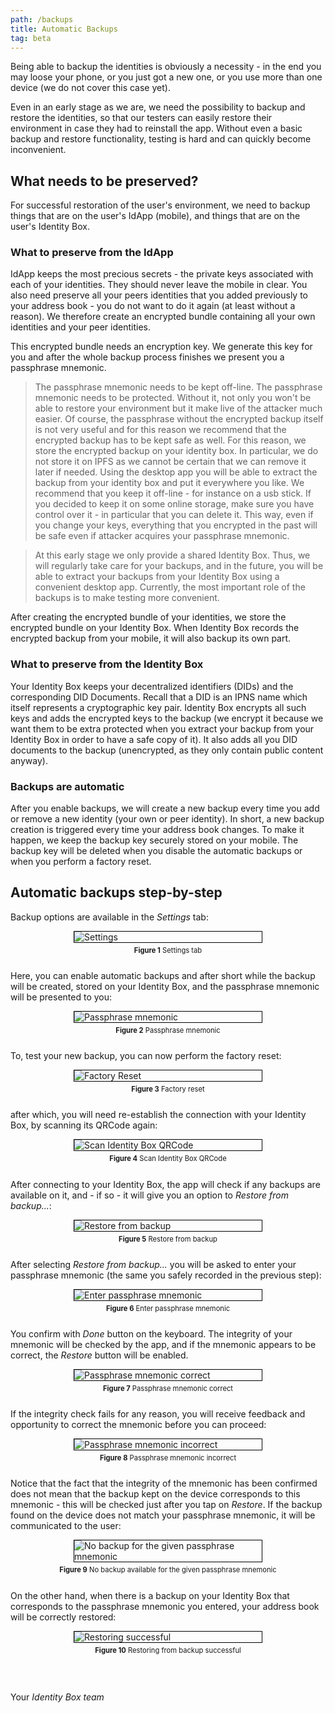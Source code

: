 ```yaml
---
path: /backups
title: Automatic Backups
tag: beta
---
```


Being able to backup the identities is obviously a necessity - in the end you may loose your phone, or you just got a new one, or you use more than one device (we do not cover this case yet).

Even in an early stage as we are, we need the possibility to backup and restore the identities, so that our testers can easily restore their environment in case they had to reinstall the app. Without even a basic backup and restore functionality, testing is hard and can quickly become inconvenient.

## What needs to be preserved?

For successful restoration of the user's environment, we need to backup things that are on the user's IdApp (mobile), and things that are on the user's Identity Box.

### What to preserve from the IdApp

IdApp keeps the most precious secrets - the private keys associated with each of your identities. They should never leave the mobile in clear. You also need preserve all your peers identities that you added previously to your address book - you do not want to do it again (at least without a reason). We therefore create an encrypted bundle containing all your own identities and your peer identities.

This encrypted bundle needs an encryption key. We generate this key for you and after the whole backup process finishes we present you a passphrase mnemonic.

> The passphrase mnemonic needs to be kept off-line. The passphrase mnemonic needs to be protected. Without it, not only you won't be able to restore your environment but it make live of the attacker much easier. Of course, the passphrase without the encrypted backup itself is not very useful and for this reason we recommend that the encrypted backup has to be kept safe as well. For this reason, we store the encrypted backup on your identity box. In particular, we do not store it on IPFS as we cannot be certain that we can remove it later if needed. Using the desktop app you will be able to extract the backup from your identity box and put it everywhere you like. We recommend that you keep it off-line - for instance on a usb stick. If you decided to keep it on some online storage, make sure you have control over it - in particular that you can delete it. This way, even if you change your keys, everything that you encrypted in the past will be safe even if attacker acquires your passphrase mnemonic.

> At this early stage we only provide a shared Identity Box. Thus, we will regularly take care for your backups, and in the future, you will be able to extract your backups from your Identity Box using a convenient desktop app. Currently, the most important role of the backups is to make testing more convenient.

After creating the encrypted bundle of your identities, we store the encrypted bundle on your Identity Box.
When Identity Box records the encrypted backup from your mobile, it will also backup its own part.

### What to preserve from the Identity Box

Your Identity Box keeps your decentralized identifiers (DIDs) and the corresponding DID Documents. Recall that a DID is an IPNS name which itself represents a cryptographic key pair. Identity Box encrypts all such keys and adds the encrypted keys to the backup (we encrypt it because we want them to be extra protected when you extract your backup from your Identity Box in order to have a safe copy of it). It also adds all you DID documents to the backup (unencrypted, as they only contain public content anyway).

### Backups are automatic

After you enable backups, we will create a new backup every time you add or remove a new identity (your own or peer identity). In short, a new backup creation is triggered every time your address book changes. To make it happen, we keep the backup key securely stored on your mobile. The backup key will be deleted when you disable the automatic backups or when you perform a factory reset.

## Automatic backups step-by-step

Backup options are available in the _Settings_ tab:

<a name="figure-1"></a> 
<div class="flex-wrap">
<div class="bordered-content-300">
  <img alt="Settings" src="images/Settings.png" />
</div>
<p class="figure-title"><b>Figure 1</b> Settings tab</p>
</div>

Here, you can enable automatic backups and after short while the backup will be created, stored on your Identity Box, and the passphrase mnemonic will be presented to you:

<a name="figure-2"></a> 
<div class="flex-wrap">
<div class="bordered-content-300">
  <img alt="Passphrase mnemonic" src="images/Mnemonic.png" />
</div>
<p class="figure-title"><b>Figure 2</b> Passphrase mnemonic</p>
</div>

To, test your new backup, you can now perform the factory reset:

<a name="figure-3"></a> 
<div class="flex-wrap">
<div class="bordered-content-300">
  <img alt="Factory Reset" src="images/Reset.png" />
</div>
<p class="figure-title"><b>Figure 3</b> Factory reset</p>
</div>

after which, you will need re-establish the connection with your Identity Box, by scanning its QRCode again:

<a name="figure-4"></a> 
<div class="flex-wrap">
<div class="bordered-content-300">
  <img alt="Scan Identity Box QRCode" src="images/ScanIdBox.png" />
</div>
<p class="figure-title"><b>Figure 4</b> Scan Identity Box QRCode</p>
</div>

After connecting to your Identity Box, the app will check if any backups are available on it, and - if so - it will give you an option to _Restore from backup..._:

<a name="figure-5"></a> 
<div class="flex-wrap">
<div class="bordered-content-300">
  <img alt="Restore from backup" src="images/RestoreFromBackup.png" />
</div>
<p class="figure-title"><b>Figure 5</b> Restore from backup</p>
</div>

After selecting _Restore from backup..._ you will be asked to enter your passphrase mnemonic (the same you safely recorded in the previous step):

<a name="figure-6"></a> 
<div class="flex-wrap">
<div class="bordered-content-300">
  <img alt="Enter passphrase mnemonic" src="images/EnterMnemonic.png" />
</div>
<p class="figure-title"><b>Figure 6</b> Enter passphrase mnemonic</p>
</div>

You confirm with _Done_ button on the keyboard. The integrity of your mnemonic will be checked by the app, and if the mnemonic appears to be correct, the _Restore_ button will be enabled.

<a name="figure-7"></a> 
<div class="flex-wrap">
<div class="bordered-content-300">
  <img alt="Passphrase mnemonic correct" src="images/MnemonicCorrect.png" />
</div>
<p class="figure-title"><b>Figure 7</b> Passphrase mnemonic correct</p>
</div>

If the integrity check fails for any reason, you will receive feedback and opportunity to correct the mnemonic before you can proceed:

<a name="figure-8"></a> 
<div class="flex-wrap">
<div class="bordered-content-300">
  <img alt="Passphrase mnemonic incorrect" src="images/MnemonicIncorrect.png" />
</div>
<p class="figure-title"><b>Figure 8</b> Passphrase mnemonic incorrect</p>
</div>

Notice that the fact that the integrity of the mnemonic has been confirmed does not mean that the backup kept on the device corresponds to this mnemonic - this will be checked just after you tap on _Restore_. If the backup found on the device does not match your passphrase mnemonic, it will be communicated to the user:

<a name="figure-9"></a> 
<div class="flex-wrap">
<div class="bordered-content-300">
  <img alt="No backup for the given passphrase mnemonic" src="images/SomethingWrong.png" />
</div>
<p class="figure-title"><b>Figure 9</b> No backup available for the given passphrase mnemonic</p>
</div>

On the other hand, when there is a backup on your Identity Box that corresponds to the passphrase mnemonic you entered, your address book will be correctly restored:

<a name="figure-10"></a> 
<div class="flex-wrap">
<div class="bordered-content-300">
  <img alt="Restoring successful" src="images/RestoringSuccess.png" />
</div>
<p class="figure-title"><b>Figure 10</b> Restoring from backup successful</p>
</div>

<br/><br/>
Your *Identity Box team*

<style scoped>
.scrollable {
  width: 100%;
  overflow-x: auto;
}
.flex-wrap {
  display:flex;
  flex-flow:column;
  justify-content:center;
  align-items: center;
}
@media (max-width: 650px) {
  .responsive {
    align-items: flex-start;
  }  
}
.figure-title {
  font-size: 0.8em;
  margin-top: 5px;
}
.bordered-content-600 {
  width: 600px;
  border: 1px solid black;
}
.bordered-content-300 {
  width: 300px;
  border: 1px solid black;
}
</style>
